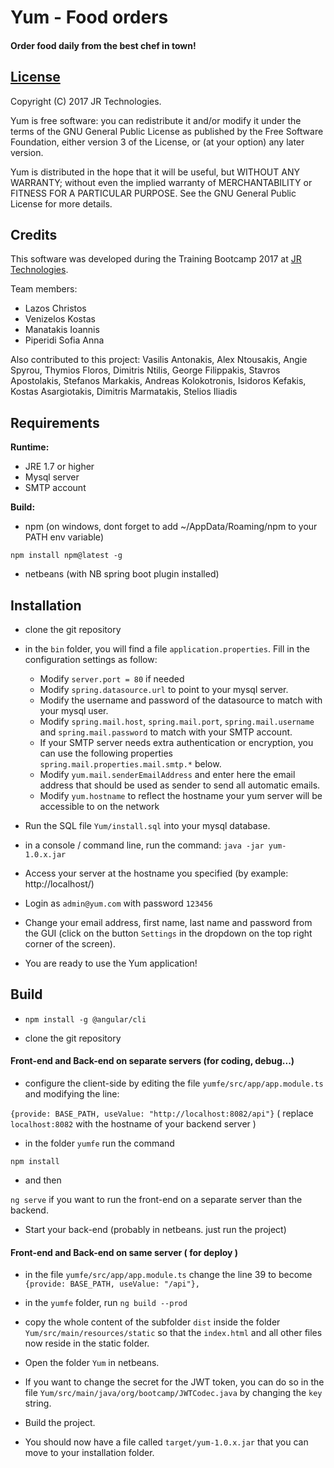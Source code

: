 # Yum - Food orders

#### Order food daily from the best chef in town!

## [License](LICENSE)

Copyright (C) 2017 JR Technologies.

Yum is free software: you can redistribute it and/or modify it under the terms of the GNU General Public License
as published by the Free Software Foundation, either version 3 of the License, or (at your option) any later version.

Yum is distributed in the hope that it will be useful, but WITHOUT ANY WARRANTY; 
without even the implied warranty of MERCHANTABILITY or FITNESS FOR A PARTICULAR PURPOSE. 
See the GNU General Public License for more details.

## Credits

This software was developed during the Training Bootcamp 2017 at [JR Technologies](http://www.jrtechnologies.com).

Team members:
* Lazos Christos
* Venizelos Kostas
* Manatakis Ioannis
* Piperidi Sofia Anna

Also contributed to this project: Vasilis Antonakis, Alex Ntousakis, Angie Spyrou, Thymios Floros, Dimitris Ntilis, George Filippakis, 
Stavros Apostolakis, Stefanos Markakis, Andreas Kolokotronis, Isidoros Kefakis, Kostas Asargiotakis, Dimitris Marmatakis, Stelios Iliadis

## Requirements

**Runtime:**

* JRE 1.7 or higher
* Mysql server
* SMTP account

**Build:**

* npm (on windows, dont forget to add ~/AppData/Roaming/npm to your PATH env variable)
```
npm install npm@latest -g
```
* netbeans (with NB spring boot plugin installed)

## Installation

* clone the git repository

* in the `bin` folder, you will find a file `application.properties`. Fill in the configuration settings as follow:
	* Modify `server.port = 80` if needed
	* Modify `spring.datasource.url` to point to your mysql server.
	* Modify the username and password of the datasource to match with your mysql user.
	* Modify `spring.mail.host`, `spring.mail.port`, `spring.mail.username` and `spring.mail.password` to match with your SMTP account.
	* If your SMTP server needs extra authentication or encryption, you can use the following properties `spring.mail.properties.mail.smtp.*` below.
	* Modify `yum.mail.senderEmailAddress` and enter here the email address that should be used as sender to send all automatic emails.
	* Modify `yum.hostname` to reflect the hostname your yum server will be accessible to on the network

* Run the SQL file `Yum/install.sql` into your mysql database.
	
* in a console / command line, run the command:
`java -jar yum-1.0.x.jar`

* Access your server at the hostname you specified (by example: http://localhost/)

* Login as `admin@yum.com` with password `123456`

* Change your email address, first name, last name and password from the GUI (click on the button `Settings` in the dropdown on the top right corner of the screen).

* You are ready to use the Yum application!

## Build

* `npm install -g @angular/cli`

* clone the git repository

#### Front-end and Back-end on separate servers (for coding, debug...)

* configure the client-side by editing the file `yumfe/src/app/app.module.ts` and modifying the line:

`{provide: BASE_PATH, useValue: "http://localhost:8082/api"}` ( replace `localhost:8082` with the hostname of your backend server )

* in the folder `yumfe` run the command

`npm install`

* and then

`ng serve` if you want to run the front-end on a separate server than the backend.

* Start your back-end (probably in netbeans. just run the project)

#### Front-end and Back-end on same server ( for deploy )

* in the file `yumfe/src/app/app.module.ts` change the line 39 to become `{provide: BASE_PATH, useValue: "/api"},`

* in the `yumfe` folder, run `ng build --prod`

* copy the whole content of the subfolder `dist` inside the folder `Yum/src/main/resources/static` so that the `index.html` and all other files now reside in the static folder.

* Open the folder `Yum` in netbeans.

* If you want to change the secret for the JWT token, you can do so in the file `Yum/src/main/java/org/bootcamp/JWTCodec.java` by changing the `key` string.

* Build the project.

* You should now have a file called `target/yum-1.0.x.jar` that you can move to your installation folder.
